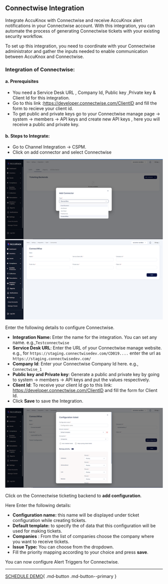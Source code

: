 

## Connectwise Integration

Integrate AccuKnox with Connectwise and receive AccuKnox alert notifications in your Connectwise account. With this integration, you can automate the process of generating Connectwise tickets with your existing security workflow.

To set up this integration, you need to coordinate with your Connectwise administrator and gather the inputs needed to enable communication between AccuKnox and Connectwise.

### Integration of Connectwise:
#### **a. Prerequisites**

+ You need a Service Desk URL , Company Id, Public key ,Private key & Client Id for this integration.
+ Go to this link :https://developer.connectwise.com/ClientID and fill the form to recieve your client id.
+ To get public and private keys go to your Connectwise manage page → system → members → API keys and create new API keys , here you will receive a public and private key.

#### **b. Steps to Integrate:**
+ Go to Channel Integration → CSPM.
+ Click on add connector and select Connectwise

![](images/connect1.png)
![](images/connect2.png)

Enter the following details to configure Connectwise.

   + **Integration Name:** Enter the name for the integration. You can set any name. e.g.,```Testconnectwise```
   + **Service Desk URL**: Enter the URL of your Connectwise manage website. e.g., for ```https://staging.connectwisedev.com/CD019....```  enter the url as ```https://staging.connectwisedev.com/```
   + **Company Id**: Enter your Connectwise Company Id here. e.g., ```Connectwise_1```
   + **Public key and Private key**: Generate a public and private key by going to system → members → API keys and put the values respectively.
   + **Client Id**: To receive your client Id  go to this link:  https://developer.connectwise.com/ClientID and fill the form for Client Id.
   + Click **Save** to save the Integration.

![](images/connect3.png)

Click on the Connectwise ticketing backend to **add configuration**.

Here Enter the following details:

   + **Configuration name:** this name will be displayed under ticket configuration while creating tickets.
   + **Default template:** to specify the of data that this configuration will be used for making tickets.
   + **Companies** : From the list of companies choose the company where you want to receive tickets.
   + **Issue Type:** You can choose from the dropdown.
   + Fill the priority mapping according to your choice and press **save**.


You can now configure Alert Triggers for Connectwise.

- - -

[SCHEDULE DEMO](https://www.accuknox.com/contact-us){ .md-button .md-button--primary }